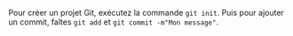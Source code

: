 
Pour créer un projet Git, exécutez la commande `git init`.
Puis pour ajouter un commit, faîtes `git add` et `git commit -m"Mon message"`.

